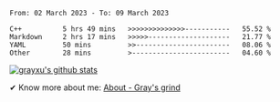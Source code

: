 <!--START_SECTION:waka-->

```text
From: 02 March 2023 - To: 09 March 2023

C++          5 hrs 49 mins   >>>>>>>>>>>>>>-----------   55.52 %
Markdown     2 hrs 17 mins   >>>>>--------------------   21.77 %
YAML         50 mins         >>-----------------------   08.06 %
Other        28 mins         >------------------------   04.60 %
```

<!--END_SECTION:waka-->

[![grayxu's github stats](https://github-readme-stats.vercel.app/api?username=grayxu&count_private=true&show_icons=true)](https://github.com/grayxu)

✔ Know more about me: [About - Gray's grind](https://www.grayxu.cn/)
